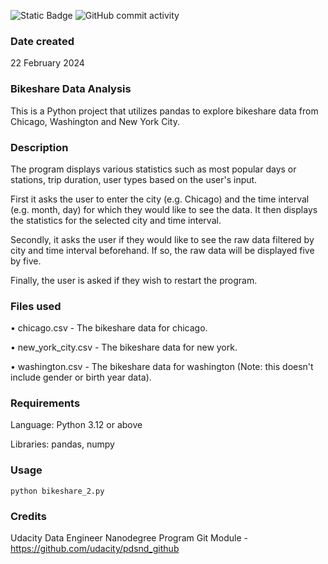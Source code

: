 ![Static Badge](https://img.shields.io/badge/python-3.12-blue)
![GitHub commit activity](https://img.shields.io/github/commit-activity/t/fermiyon/pdsnd_github?color=brightgreen)

### Date created
22 February 2024

### Bikeshare Data Analysis
This is a Python project that utilizes pandas to explore bikeshare data from Chicago, Washington and New York City.

### Description
The program displays various statistics such as most popular days or stations, trip duration, user types based on the user's input.

First it asks the user to enter the city (e.g. Chicago) and the time interval (e.g. month, day) for which they would like to see the data. It then displays the statistics for the selected city and time interval.

Secondly, it asks the user if they would like to see the raw data filtered by city and time interval beforehand. If so, the raw data will be displayed five by five.

Finally, the user is asked if they wish to restart the program.

### Files used
• chicago.csv - The bikeshare data for chicago.

• new_york_city.csv - The bikeshare data for new york.

• washington.csv - The bikeshare data for washington (Note: this doesn't include gender or birth year data).

### Requirements
Language: Python 3.12 or above

Libraries: pandas, numpy

### Usage
```
python bikeshare_2.py
```

### Credits
Udacity Data Engineer Nanodegree Program Git Module - https://github.com/udacity/pdsnd_github